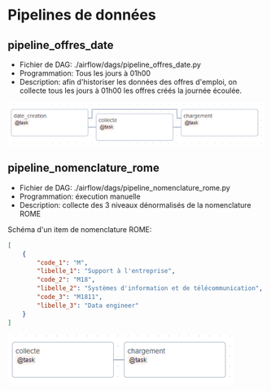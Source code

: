 # Pipelines de données

## pipeline_offres_date

- Fichier de DAG: ./airflow/dags/pipeline_offres_date.py
- Programmation: Tous les jours à 01h00
- Description: afin d'historiser les données des offres d'emploi, on collecte tous les jours à 01h00 les offres créés la journée écoulée.

![Graphe pipeline_offres_date](/doc/img/pipeline_offres_date.png)

## pipeline_nomenclature_rome

- Fichier de DAG: ./airflow/dags/pipeline_nomenclature_rome.py
- Programmation: éxecution manuelle
- Description: collecte des 3 niveaux dénormalisés de la nomenclature ROME

Schéma d'un item de nomenclature ROME:

```json
[
    {
        "code_1": "M",
        "libelle_1": "Support à l'entreprise",
        "code_2": "M18",
        "libelle_2": "Systèmes d'information et de télécommunication",
        "code_3": "M1811",
        "libelle_3": "Data engineer"
    }
]
```

![Graphe pipeline_nomenclature_rome](/doc/img/pipeline_nomenclature_rome.png)